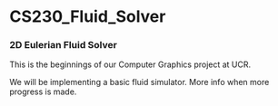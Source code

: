 # CS230_Fluid_Solver

### 2D Eulerian Fluid Solver
This is the beginnings of our Computer Graphics project at UCR.

We will be implementing a basic fluid simulator. More info when more progress is made.
